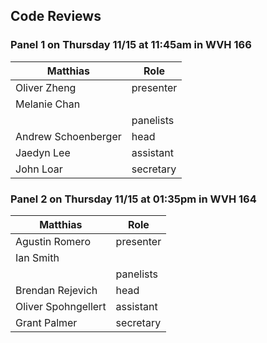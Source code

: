 ## Code Reviews 

### Panel 1 on Thursday 11/15 at 11:45am in WVH 166 

| Matthias 	          | Role		   |
| ----------------------- | ---------------------- |
| Oliver Zheng 		  | presenter |
| Melanie Chan 		  | |
|                   	  | panelists |
| Andrew Schoenberger 	  | head |
| Jaedyn Lee 		  | assistant |
| John Loar 		  | secretary |

### Panel 2 on Thursday 11/15 at 01:35pm in WVH 164

| Matthias 	          | Role		   |
| ----------------------- | ---------------------- |
| Agustin Romero 	  | presenter |
| Ian Smith 		  |           |
|                   	  | panelists |
| Brendan Rejevich 	  | head |
| Oliver Spohngellert 	  | assistant |
| Grant Palmer 		  | secretary |
